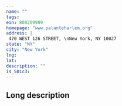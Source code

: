 ```yaml
---
name: ""
tags:
ein: 800209989
homepage: "www.palanteharlem.org"
address: |
 470 WEST 126 STREET, \nNew York, NY 10027
state: "NY"
city: "New York"
lng: 
lat: 
description: ""
is_501c3: 
---
```


## Long description


